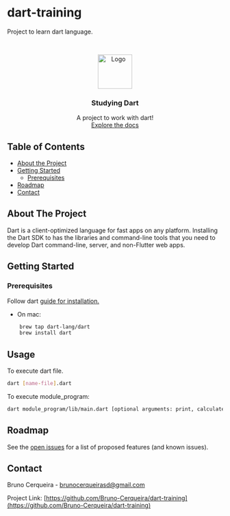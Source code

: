 # dart-training
Project to learn dart language.

<!-- PROJECT  -->
<br />
<p align="center">
  <a href="https://dart.dev/">
    <img src="" alt="Logo" width="80" height="80">
  </a>

  <h3 align="center">Studying Dart</h3>

  <p align="center">
    A project to work with dart!
    <br />
    <a href="https://dart.dev/guides">Explore the docs</a>
  </p>
</p>



<!-- TABLE OF CONTENTS -->
## Table of Contents

* [About the Project](#about-the-project)
* [Getting Started](#getting-started)
  * [Prerequisites](#prerequisites)
* [Roadmap](#roadmap)
* [Contact](#contact)


<!-- ABOUT THE PROJECT -->
## About The Project

Dart is a client-optimized language for fast apps on any platform. Installing the Dart SDK to has the libraries and command-line tools that you need to develop Dart command-line, server, and non-Flutter web apps.


<!-- GETTING STARTED -->
## Getting Started

### Prerequisites

Follow dart [guide for installation.](https://dart.dev/get-dart)

- On mac:
```sh
    brew tap dart-lang/dart
    brew install dart
```


<!-- USAGE -->
## Usage

To execute dart file.
```sh
dart [name-file].dart
```

To execute module_program:
```sh
dart module_program/lib/main.dart [optional arguments: print, calculate, imc, shopping]
```

<!-- ROADMAP -->
## Roadmap

See the [open issues](https://github.com/Bruno-Cerqueira/dart-training/issues) for a list of proposed features (and known issues).


<!-- CONTACT -->
## Contact

Bruno Cerqueira - brunocerqueirasd@gmail.com

Project Link: [https://github.com/Bruno-Cerqueira/dart-training](https://github.com/Bruno-Cerqueira/dart-training)

